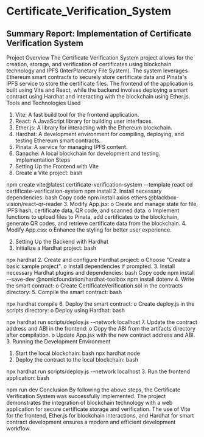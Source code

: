 # Certificate_Verification_System

## Summary Report: Implementation of Certificate Verification System
Project Overview
The Certificate Verification System project allows for the creation, storage, and verification of certificates using blockchain technology and IPFS (InterPlanetary File System). The system leverages Ethereum smart contracts to securely store certificate data and Pinata's IPFS service to store the certificate files. The frontend of the application is built using Vite and React, while the backend involves deploying a smart contract using Hardhat and interacting with the blockchain using Ether.js.
Tools and Technologies Used
1.	Vite: A fast build tool for the frontend application.
2.	React: A JavaScript library for building user interfaces.
3.	Ether.js: A library for interacting with the Ethereum blockchain.
4.	Hardhat: A development environment for compiling, deploying, and testing Ethereum smart contracts.
5.	Pinata: A service for managing IPFS content.
6.	Ganache: A local blockchain for development and testing.
Implementation Steps
1. Setting Up the Frontend with Vite
1.	Create a Vite project:
bash

npm create vite@latest certificate-verification-system --template react
cd certificate-verification-system
npm install
2.	Install necessary dependencies:
bash
Copy code
npm install axios ethers @blackbox-vision/react-qr-reader
3.	Modify App.jsx:
o	Create and manage state for file, IPFS hash, certificate data, QR code, and scanned data.
o	Implement functions to upload files to Pinata, add certificates to the blockchain, generate QR codes, and retrieve certificate data from the blockchain.
4.	Modify App.css:
o	Enhance the styling for better user experience.

2. Setting Up the Backend with Hardhat
1.	Initialize a Hardhat project:
bash

npx hardhat
2.	Create and configure Hardhat project:
o	Choose "Create a basic sample project".
o	Install dependencies if prompted.
3.	Install necessary Hardhat plugins and dependencies:
bash
Copy code
npm install --save-dev @nomicfoundation/hardhat-toolbox
npm install dotenv
4.	Write the smart contract:
o	Create CertificateVerification.sol in the contracts directory:
5.	Compile the smart contract:
bash

npx hardhat compile
6.	Deploy the smart contract:
o	Create deploy.js in the scripts directory:
o	Deploy using Hardhat:
bash

npx hardhat run scripts/deploy.js --network localhost
7.	Update the contract address and ABI in the frontend:
o	Copy the ABI from the artifacts directory after compilation.
o	Update App.jsx with the new contract address and ABI.
3. Running the Development Environment
1.	Start the local blockchain:
bash
npx hardhat node
2.	Deploy the contract to the local blockchain:
bash

npx hardhat run scripts/deploy.js --network localhost
3.	Run the frontend application:
bash

npm run dev
Conclusion
By following the above steps, the Certificate Verification System was successfully implemented. The project demonstrates the integration of blockchain technology with a web application for secure certificate storage and verification. The use of Vite for the frontend, Ether.js for blockchain interactions, and Hardhat for smart contract development ensures a modern and efficient development workflow.


